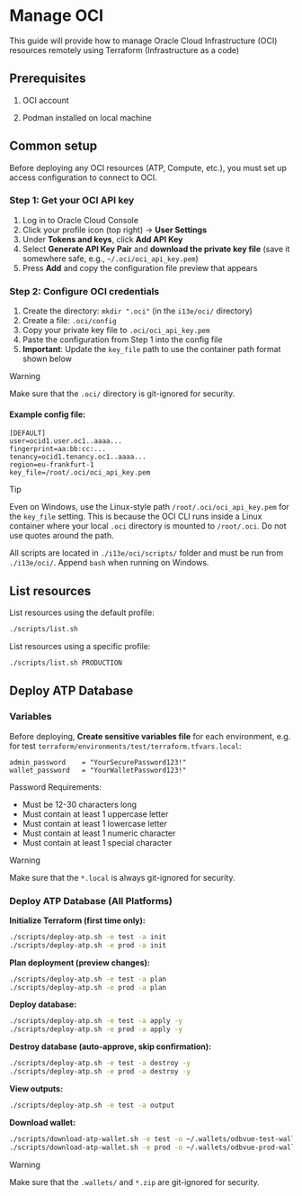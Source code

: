# Manage OCI

This guide will provide how to manage Oracle Cloud Infrastructure (OCI) resources remotely using Terraform (Infrastructure as a code) 

## Prerequisites

1. OCI account

2. Podman installed on local machine

## Common setup

Before deploying any OCI resources (ATP, Compute, etc.), you must set up access configuration to connect to OCI.

### Step 1: Get your OCI API key

1. Log in to Oracle Cloud Console
2. Click your profile icon (top right) → **User Settings**
3. Under **Tokens and keys**, click **Add API Key**
4. Select **Generate API Key Pair** and **download the private key file** (save it somewhere safe, e.g., `~/.oci/oci_api_key.pem`)
5. Press **Add** and copy the configuration file preview that appears

### Step 2: Configure OCI credentials

1. Create the directory: `mkdir ".oci"` (in the `i13e/oci/` directory)
2. Create a file: `.oci/config`
3. Copy your private key file to `.oci/oci_api_key.pem`
4. Paste the configuration from Step 1 into the config file
5. **Important**: Update the `key_file` path to use the container path format shown below

> [!WARNING]
> Make sure that the `.oci/` directory is git-ignored for security.

#### Example config file:
```
[DEFAULT]
user=ocid1.user.oc1..aaaa...
fingerprint=aa:bb:cc:...
tenancy=ocid1.tenancy.oc1..aaaa...
region=eu-frankfurt-1
key_file=/root/.oci/oci_api_key.pem
```

> [!TIP] 
> Even on Windows, use the Linux-style path `/root/.oci/oci_api_key.pem` for the `key_file` setting. This is because the OCI CLI runs inside a Linux container where your local `.oci` directory is mounted to `/root/.oci`. Do not use quotes around the path.

All scripts are located in `./i13e/oci/scripts/` folder and must be run from `./i13e/oci/`. Append `bash` when running on Windows.  

## List resources

List resources using the default profile:
```bash
./scripts/list.sh
```

List resources using a specific profile:
```bash
./scripts/list.sh PRODUCTION
```

## Deploy ATP Database

### Variables

Before deploying, **Create sensitive variables file** for each environment, e.g. for test `terraform/environments/test/terraform.tfvars.local`:

```
admin_password    = "YourSecurePassword123!"
wallet_password   = "YourWalletPassword123!"
```
Password Requirements:
- Must be 12-30 characters long
- Must contain at least 1 uppercase letter
- Must contain at least 1 lowercase letter  
- Must contain at least 1 numeric character
- Must contain at least 1 special character

> [!WARNING]
> Make sure that the `*.local` is always git-ignored for security.

### Deploy ATP Database (All Platforms)

**Initialize Terraform (first time only):**
```bash
./scripts/deploy-atp.sh -e test -a init
./scripts/deploy-atp.sh -e prod -a init
```

**Plan deployment (preview changes):**
```bash
./scripts/deploy-atp.sh -e test -a plan
./scripts/deploy-atp.sh -e prod -a plan
```

**Deploy database:**
```bash
./scripts/deploy-atp.sh -e test -a apply -y
./scripts/deploy-atp.sh -e prod -a apply -y
```

**Destroy database (auto-approve, skip confirmation):**
```bash
./scripts/deploy-atp.sh -e test -a destroy -y
./scripts/deploy-atp.sh -e prod -a destroy -y
```

**View outputs:**
```bash
./scripts/deploy-atp.sh -e test -a output
```

**Download wallet:**
```bash
./scripts/download-atp-wallet.sh -e test -o ~/.wallets/odbvue-test-wallet.zip
./scripts/download-atp-wallet.sh -e prod -o ~/.wallets/odbvue-prod-wallet.zip
```

> [!WARNING]
> Make sure that the `.wallets/` and `*.zip` are git-ignored for security.
